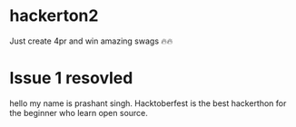 # hackerton2
 Just create 4pr and win amazing swags 🔥🔥 
# Issue 1 resovled 
 hello my name is prashant singh. Hacktoberfest is the best hackerthon for the beginner who learn open source.

